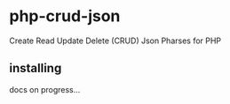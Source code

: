 # php-crud-json
Create Read Update Delete (CRUD) Json Pharses  for PHP 

## installing
docs on progress...
